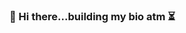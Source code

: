 ### 👋 Hi there...building my bio atm ⏳
<!--
**Gigilui15/Gigilui15** is a ✨ _special_ ✨ repository because its `README.md` (this file) appears on your GitHub profile.

Here are some ideas to get you started:

🔭 I’m currently working on finishing my degree at the University of Malta
🌱 I’m currently studying B.Sc.IT Computing and Business
- 📫 How to reach me: ...
- ⚡ Fun fact: ...
-->
